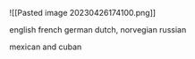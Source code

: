 ![[Pasted image 20230426174100.png]]

english 
french
german
dutch, norvegian
russian

mexican and cuban